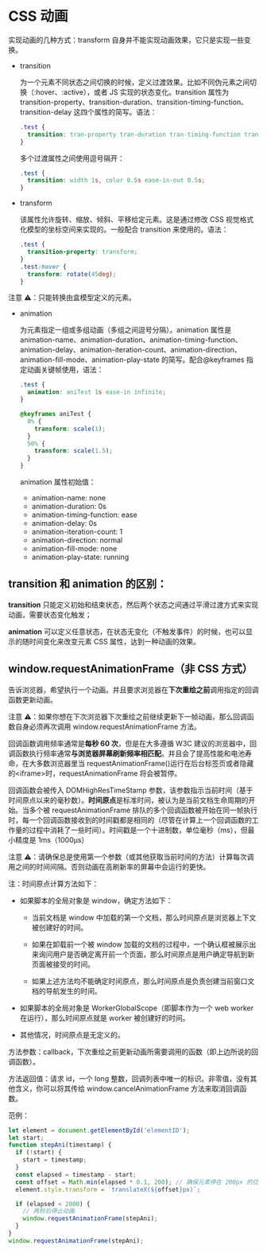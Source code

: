# CSS 动画

实现动画的几种方式：transform 自身并不能实现动画效果，它只是实现一些变换。

- transition

  为一个元素不同状态之间切换的时候，定义过渡效果。比如不同伪元素之间切换（:hover、:active），或者 JS 实现的状态变化。transition 属性为 transition-property、transition-duration、transition-timing-function、transition-delay 这四个属性的简写。语法：

  ```css
  .test {
    transition: tran-property tran-duration tran-timing-function tran-delay;
  }
  ```

  多个过渡属性之间使用逗号隔开：

  ```css
  .test {
    transition: width 1s, color 0.5s ease-in-out 0.5s;
  }
  ```

- transform

  该属性允许旋转、缩放、倾斜、平移给定元素。这是通过修改 CSS 视觉格式化模型的坐标空间来实现的。一般配合 transition 来使用的。语法：

  ```css
  .test {
    transition-property: transform;
  }
  .test:hover {
    transform: rotate(45deg);
  }
  ```

注意 ⚠️：只能转换由盒模型定义的元素。

- animation

  为元素指定一组或多组动画（多组之间逗号分隔）。animation 属性是 animation-name、animation-duration、animation-timing-function、animation-delay、animation-iteration-count、animation-direction、animation-fill-mode、animation-play-state 的简写。配合@keyframes 指定动画关键帧使用，语法：

  ```css
  .test {
    animation: aniTest 1s ease-in infinite;
  }

  @keyframes aniTest {
    0% {
      transform: scale(1);
    }
    50% {
      transform: scale(1.5);
    }
  }
  ```

  animation 属性初始值：

  - animation-name: none
  - animation-duration: 0s
  - animation-timing-function: ease
  - animation-delay: 0s
  - animation-iteration-count: 1
  - animation-direction: normal
  - animation-fill-mode: none
  - animation-play-state: running

## transition 和 animation 的区别：

**transition** 只能定义初始和结束状态，然后两个状态之间通过平滑过渡方式来实现动画，需要状态变化触发；

**animation** 可以定义任意状态，在状态无变化（不触发事件）的时候，也可以显示的随时间变化来改变元素 CSS 属性，达到一种动画的效果。

## window.requestAnimationFrame（非 CSS 方式）

告诉浏览器，希望执行一个动画。并且要求浏览器在**下次重绘之前**调用指定的回调函数更新动画。

注意 ⚠️：如果你想在下次浏览器下次重绘之前继续更新下一帧动画，那么回调函数自身必须再次调用 window.requestAnimationFrame 方法。

回调函数调用频率通常是**每秒 60 次**，但是在大多遵循 W3C 建议的浏览器中，回调函数执行频率通常**与浏览器屏幕刷新频率相匹配**。并且会了提高性能和电池寿命，在大多数浏览器里当 requestAnimationFrame()运行在后台标签页或者隐藏的<iframe\>时，requestAnimationFrame 将会被暂停。

回调函数会被传入 DOMHighResTimeStamp 参数，该参数指示当前时间（基于时间原点以来的毫秒数）。**时间原点**是标准时间，被认为是当前文档生命周期的开始。当多个被 requestAnimationFrame 排队的多个回调函数被开始在同一帧执行时，每一个回调函数接收到的时间戳都是相同的（尽管在计算上一个回调函数的工作量的过程中消耗了一些时间）。时间戳是一个十进制数，单位毫秒（ms），但最小精度是 1ms（1000μs）

注意 ⚠️：请确保总是使用第一个参数（或其他获取当前时间的方法）计算每次调用之间的时间间隔。否则动画在高刷新率的屏幕中会运行的更快。

注：时间原点计算方法如下：

- 如果脚本的全局对象是 window，确定方法如下：

  - 当前文档是 window 中加载的第一个文档，那么时间原点是浏览器上下文被创建好的时间。

  - 如果在卸载前一个被 window 加载的文档的过程中，一个确认框被展示出来询问用户是否确定离开前一个页面，那么时间原点是用户确定导航到新页面被接受的时间。

  - 如果上述方法均不能确定时间原点，那么时间原点是负责创建当前窗口文档的导航发生的时间。

- 如果脚本的全局对象是 WorkerGlobalScope（即脚本作为一个 web worker 在运行），那么时间原点就是 worker 被创建好的时间。

- 其他情况，时间原点是无定义的。

方法参数：callback，下次重绘之前更新动画所需要调用的函数（即上边所说的回调函数）。

方法返回值：请求 id，一个 long 整数，回调列表中唯一的标识。非零值，没有其他含义，你可以将其传给 window.cancelAnimationFrame 方法来取消回调函数。

范例：

```js
let element = document.getElementById('elementID');
let start;
function stepAni(timestamp) {
  if (!start) {
    start = timestamp;
  }
  const elapsed = timestamp - start;
  const offset = Math.min(elapsed * 0.1, 200); // 确保元素停在 200px 的位置。
  element.style.transform = `translateX(${offset}px)`;

  if (elapsed < 2000) {
    // 两秒后停止动画
    window.requestAnimationFrame(stepAni);
  }
}
window.requestAnimationFrame(stepAni);
```
